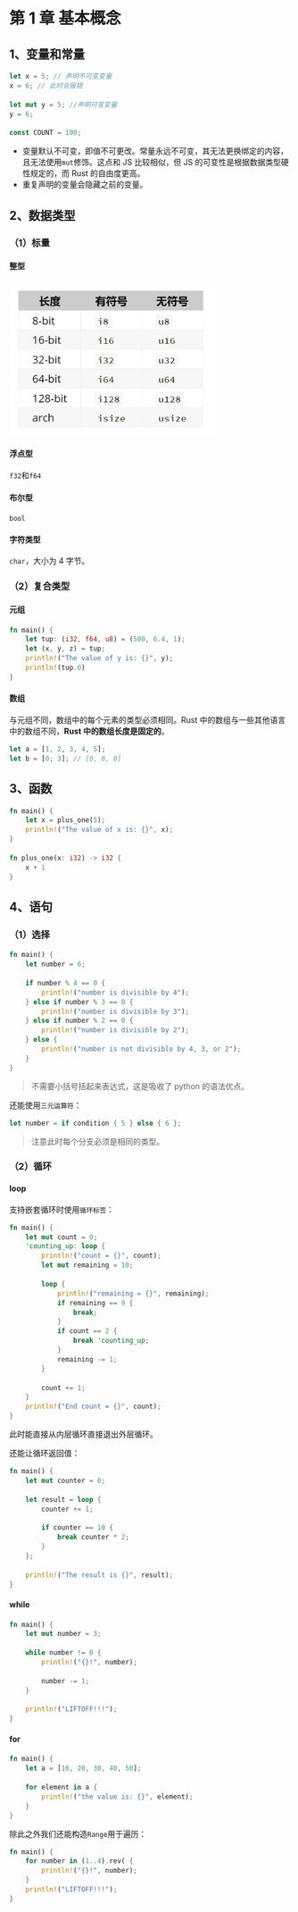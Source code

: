 # 第 1 章 基本概念

## 1、变量和常量

```rust
let x = 5; // 声明不可变变量
x = 6; // 此时会报错

let mut y = 5; //声明可变变量
y = 6;

const COUNT = 100;
```

- 变量默认不可变，即值不可更改。常量永远不可变，其无法更换绑定的内容，且无法使用`mut`修饰。这点和 JS 比较相似，但 JS 的可变性是根据数据类型硬性规定的，而 Rust 的自由度更高。
- 重复声明的变量会隐藏之前的变量。

## 2、数据类型

### （1）标量

#### 整型

<img src="./img/image-20220410105418423.png" alt="image-20220410105418423" style="zoom:80%;" />

#### 浮点型

`f32`和`f64`

#### 布尔型

`bool`

#### 字符类型

`char`，大小为 4 字节。

### （2）复合类型

#### 元组

```rust {3}
fn main() {
    let tup: (i32, f64, u8) = (500, 6.4, 1);
    let (x, y, z) = tup;
    println!("The value of y is: {}", y);
    println!(tup.0)
}
```

#### 数组

与元组不同，数组中的每个元素的类型必须相同。Rust 中的数组与一些其他语言中的数组不同，**Rust 中的数组长度是固定的**。

```rust
let a = [1, 2, 3, 4, 5];
let b = [0; 3];	// [0, 0, 0]
```

## 3、函数

```rust {6}
fn main() {
    let x = plus_one(5);
    println!("The value of x is: {}", x);
}

fn plus_one(x: i32) -> i32 {
    x + 1
}
```

## 4、语句

### （1）选择

```rust
fn main() {
    let number = 6;

    if number % 4 == 0 {
        println!("number is divisible by 4");
    } else if number % 3 == 0 {
        println!("number is divisible by 3");
    } else if number % 2 == 0 {
        println!("number is divisible by 2");
    } else {
        println!("number is not divisible by 4, 3, or 2");
    }
}
```

> 不需要小括号括起来表达式，这是吸收了 python 的语法优点。

还能使用`三元运算符`：

```rust
let number = if condition { 5 } else { 6 };
```

> 注意此时每个分支必须是相同的类型。

### （2）循环

#### loop

支持嵌套循环时使用`循环标签`：
```rust {3,13}
fn main() {
    let mut count = 0;
    'counting_up: loop {
        println!("count = {}", count);
        let mut remaining = 10;

        loop {
            println!("remaining = {}", remaining);
            if remaining == 9 {
                break;
            }
            if count == 2 {
                break 'counting_up;
            }
            remaining -= 1;
        }

        count += 1;
    }
    println!("End count = {}", count);
}
```
此时能直接从内层循环直接退出外层循环。

还能让循环返回值：
```rust {8}
fn main() {
    let mut counter = 0;

    let result = loop {
        counter += 1;

        if counter == 10 {
            break counter * 2;
        }
    };

    println!("The result is {}", result);
}
```

#### while

```rust
fn main() {
    let mut number = 3;

    while number != 0 {
        println!("{}!", number);

        number -= 1;
    }

    println!("LIFTOFF!!!");
}
```

#### for

```rust
fn main() {
    let a = [10, 20, 30, 40, 50];

    for element in a {
        println!("the value is: {}", element);
    }
}
```

除此之外我们还能构造`Range`用于遍历：

```rust
fn main() {
    for number in (1..4).rev( {
        println!("{}!", number);
    }
    println!("LIFTOFF!!!");
}
```



